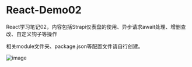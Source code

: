 # React-Demo02
React学习笔记02，内容包括Strapi仪表盘的使用、异步请求await处理、增删查改、自定义钩子等操作

相关module文件夹、package.json等配置文件请自行创建。


![image](https://user-images.githubusercontent.com/114422586/202085035-902ab368-1e4e-4dfb-b1df-26dc6d43c35d.png)
